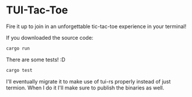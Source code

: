 # TUI-Tac-Toe

Fire it up to join in an unforgettable tic-tac-toe experience in your terminal!

If you downloaded the source code:
```sh
cargo run
```

There are some tests! :D

``` sh
cargo test
```

I'll eventually migrate it to make use of tui-rs properly instead of just termion.
When I do it I'll make sure to publish the binaries as well.
